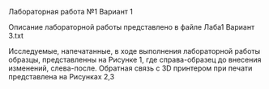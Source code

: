Лабораторная работа №1 Вариант 1

Описание лабораторной работы представлено в файле Лаба1 Вариант 3.txt

Исследуемые, напечатанные, в ходе выполнения лабораторной работы образцы, представленны на Рисунке 1, где справа-образец до внесения изменений, слева-после. Обратная связь с 3D принтером при печати представлена на Рисунках 2,3
